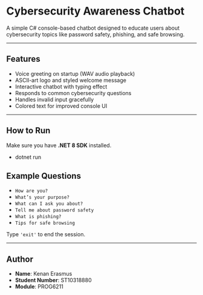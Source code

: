 # Cybersecurity Awareness Chatbot

A simple C# console-based chatbot designed to educate users about cybersecurity topics like password safety, phishing, and safe browsing.

---

## Features
- Voice greeting on startup (WAV audio playback)
- ASCII-art logo and styled welcome message
- Interactive chatbot with typing effect
- Responds to common cybersecurity questions
- Handles invalid input gracefully
- Colored text for improved console UI

---

## How to Run

Make sure you have **.NET 8 SDK** installed.

- dotnet run

## Example Questions

- `How are you?`
- `What’s your purpose?`
- `What can I ask you about?`
- `Tell me about password safety`
- `What is phishing?`
- `Tips for safe browsing`

Type `'exit'` to end the session.


---

## Author

- **Name**: Kenan Erasmus  
- **Student Number**: ST10318880  
- **Module**: PROG6211 
